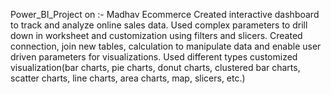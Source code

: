 Power_BI_Project on :- Madhav Ecommerce
Created interactive dashboard to track and analyze online sales data.
Used complex parameters to drill down in worksheet and customization using filters and slicers.
Created connection, join new tables, calculation to manipulate data and enable user driven parameters for visualizations.
Used different types customized visualization(bar charts, pie charts, donut charts, clustered bar charts, scatter charts, line charts, area charts, map, slicers, etc.)
